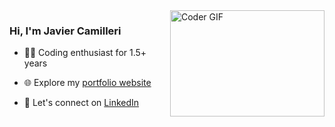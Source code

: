 <!-- GitHub README.md -->

<div style="display: flex; gap: 10px;">
  <div style="flex: 1;">

### Hi, I'm Javier Camilleri

- 👨‍💻 Coding enthusiast for 1.5+ years
- 🌐 Explore my [portfolio website](https://www.javiercamilleri.com/)
- 🤝 Let's connect on [LinkedIn](https://www.linkedin.com/in/javier-camilleri/)

  </div>

  <div style="flex: 1;">
    <img src="https://media1.giphy.com/media/v1.Y2lkPTc5MGI3NjExOW9rc2NhNDA2dWN1Mjg2OHN5MWgzZGtjZjMyNmJ4dGcwMDB2aHc5diZlcD12MV9pbnRlcm5hbF9naWZfYnlfaWQmY3Q9Zw/khmjFaYzw3BO3yuYYP/giphy.gif" alt="Coder GIF" width="100%" height="100%">
  </div>

</div>
